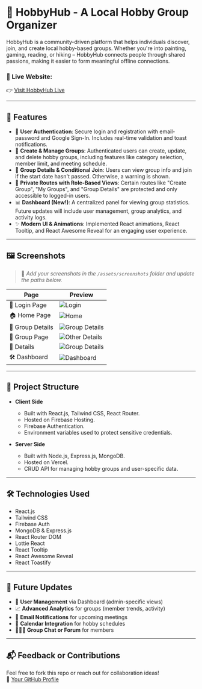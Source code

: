 # 🎨 HobbyHub - A Local Hobby Group Organizer

HobbyHub is a community-driven platform that helps individuals discover, join, and create local hobby-based groups. Whether you're into painting, gaming, reading, or hiking – HobbyHub connects people through shared passions, making it easier to form meaningful offline connections.

### 🔗 Live Website:
👉 [Visit HobbyHub Live](https://hobby-hub-ca344.web.app/)

---

## 🚀 Features

- 🔐 **User Authentication**: Secure login and registration with email-password and Google Sign-In. Includes real-time validation and toast notifications.
- 📌 **Create & Manage Groups**: Authenticated users can create, update, and delete hobby groups, including features like category selection, member limit, and meeting schedule.
- 📄 **Group Details & Conditional Join**: Users can view group info and join if the start date hasn't passed. Otherwise, a warning is shown.
- 🎯 **Private Routes with Role-Based Views**: Certain routes like "Create Group", "My Groups", and "Group Details" are protected and only accessible to logged-in users.
- 📊 **Dashboard (New!)**: A centralized panel for viewing group statistics. Future updates will include user management, group analytics, and activity logs.
- ✨ **Modern UI & Animations**: Implemented React animations, React Tooltip, and React Awesome Reveal for an engaging user experience.

---

## 🖼️ Screenshots

> 📌 *Add your screenshots in the `/assets/screenshots` folder and update the paths below.*

| Page | Preview |
|------|---------|
| 🔐 Login Page | ![Login](https://i.ibb.co/vCFjSpzg/Screenshot-2025-06-27-064406.png) |
| 🏠 Home Page | ![Home](https://i.ibb.co/ksn2YbmM/Screenshot-2025-06-27-063300.png) |
| 🧩 Group Details | ![Group Details](https://i.ibb.co/xtQDRsJc/Screenshot-2025-06-27-063343.png) |
| 🧩 Group Page | ![Other Details](https://i.ibb.co/9HpdN2qy/Screenshot-2025-06-27-063410.png) |
| 🧩 Details | ![Group Details](https://i.ibb.co/4qr2j5B/Screenshot-2025-06-27-064500.png) |
| 🛠️ Dashboard | ![Dashboard](https://i.ibb.co/DfVxmdBQ/Screenshot-2025-06-27-063519.png) |

---

## 📁 Project Structure

- **Client Side**  
  - Built with React.js, Tailwind CSS, React Router.
  - Hosted on Firebase Hosting.
  - Firebase Authentication.
  - Environment variables used to protect sensitive credentials.

- **Server Side**  
  - Built with Node.js, Express.js, MongoDB.
  - Hosted on Vercel.
  - CRUD API for managing hobby groups and user-specific data.

---

## 🛠️ Technologies Used

- React.js
- Tailwind CSS
- Firebase Auth
- MongoDB & Express.js
- React Router DOM
- Lottie React
- React Tooltip
- React Awesome Reveal
- React Toastify

---

## 🔮 Future Updates

- 👥 **User Management** via Dashboard (admin-specific views)
- 📈 **Advanced Analytics** for groups (member trends, activity)
- 📨 **Email Notifications** for upcoming meetings
- 📅 **Calendar Integration** for hobby schedules
- 🧑‍🤝‍🧑 **Group Chat or Forum** for members

---

## 📬 Feedback or Contributions

Feel free to fork this repo or reach out for collaboration ideas!  
🔗 [Your GitHub Profile](https://github.com/Fahadbinhai)

